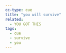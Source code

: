 ```yaml
---
cc-type: cue
title: "you will survive"
related:
  - YOU GOT THIS
tags:
  - cue
  - survive
  - you
---
```

